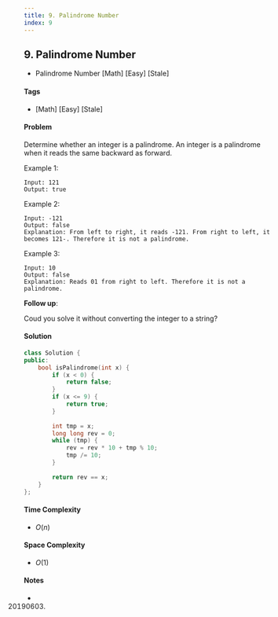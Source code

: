 ```yaml
---
title: 9. Palindrome Number
index: 9
---
```


## 9. Palindrome Number
- Palindrome Number [Math] [Easy] [Stale]

#### Tags
- [Math] [Easy] [Stale]

#### Problem
Determine whether an integer is a palindrome. An integer is a palindrome when it reads the same backward as forward.

Example 1:

    Input: 121
    Output: true
    
Example 2:

    Input: -121
    Output: false
    Explanation: From left to right, it reads -121. From right to left, it becomes 121-. Therefore it is not a palindrome.

Example 3:

    Input: 10
    Output: false
    Explanation: Reads 01 from right to left. Therefore it is not a palindrome.

**Follow up**:

Coud you solve it without converting the integer to a string?

#### Solution
``` C++
class Solution {
public:
    bool isPalindrome(int x) {
        if (x < 0) {
            return false;
        }
        if (x <= 9) {
            return true;
        }
        
        int tmp = x;
        long long rev = 0;
        while (tmp) {
            rev = rev * 10 + tmp % 10;
            tmp /= 10;
        }
        
        return rev == x;
    }
};
```

#### Time Complexity
- $O(n)$

#### Space Complexity
- $O(1)$

#### Notes
- 20190603.
